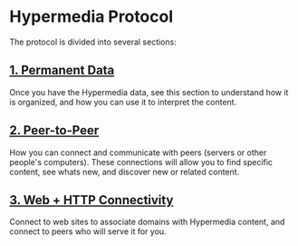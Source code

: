 # Hypermedia Protocol

The protocol is divided into several sections:

## [1. Permanent Data](./permanent-data.md)

Once you have the Hypermedia data, see this section to understand how it is organized, and how you can use it to interpret the content.

## [2. Peer-to-Peer](./peer-to-peer.md)

How you can connect and communicate with peers (servers or other people's computers). These connections will allow you to find specific content, see whats new, and discover new or related content.

## [3. Web + HTTP Connectivity](./web.md)

Connect to web sites to associate domains with Hypermedia content, and connect to peers who will serve it for you.